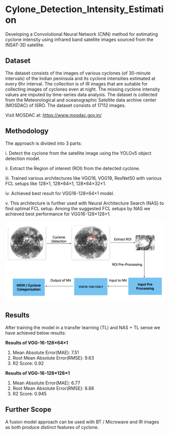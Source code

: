 # Cylone_Detection_Intensity_Estimation

Developing a Convolutional Neural Network (CNN) method for estimating cyclone intensity using infrared band satellite images sourced from the INSAT-3D satellite.

## Dataset

The dataset consists of the images of various cyclones (of 30-minute intervals) of the Indian peninsula and its cyclone intensities estimated at every 6hr interval. The collection is of IR images that are suitable for collecting images of cyclones even at night. The missing cyclone intensity values are imputed by time-series data analysis.  The dataset is collected from the Meteorological and oceanographic Satellite data archive center (MOSDAC) of ISRO. The dataset consists of 17112 images. 

Visit MOSDAC at: https://www.mosdac.gov.in/


## Methodology

The approach is divided into 3 parts:

i.   Detect the cyclone from the satellite image using the YOLOv5 object detection model.

ii.  Extract the Region of interest (ROI) from the detected cyclone.

iii.  Trained various architectures like VGG16, VGG19, ResNet50 with various FCL setups like 128×1, 128×64×1, 128×64×32×1.

iv.  Achieved best result for VGG16-128×64×1 model.

v.  This architecture is further used with Neural Architecture Search (NAS) to find optimal FCL setup. Among the suggested FCL setups by NAS we achieved best performance for VGG16-128×128×1. 

<img src="https://github.com/manchalaharikesh/cyclone-intensity-estimation/blob/main/Cyclone-Intensity-Estimation-Backend/static/Methodology_Cyclone_Intensity_Estimation.png?raw=true">

## Results

After training the model in a transfer learning (TL) and NAS + TL sense we have achieved below results:

**Results of VGG-16-128×64×1**
1. Mean Absolute Error(MAE): 7.51
2. Root Mean Absolute Error(RMSE): 9.63
3. R2 Score: 0.92

**Results of VGG-16-128×128×1**
1. Mean Absolute Error(MAE): 6.77
2. Root Mean Absolute Error(RMSE): 8.88
3. R2 Score: 0.945

## Further Scope
A fusion model approach can be used with BT / Microwave and IR images as both produce distinct features of cyclone.

